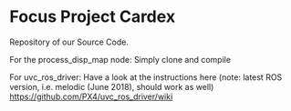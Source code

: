 # Focus Project Cardex

Repository of our Source Code.

For the process_disp_map node: Simply clone and compile

For uvc_ros_driver:
Have a look at the instructions here (note: latest ROS version, i.e. melodic (June 2018), should work as well)
https://github.com/PX4/uvc_ros_driver/wiki
